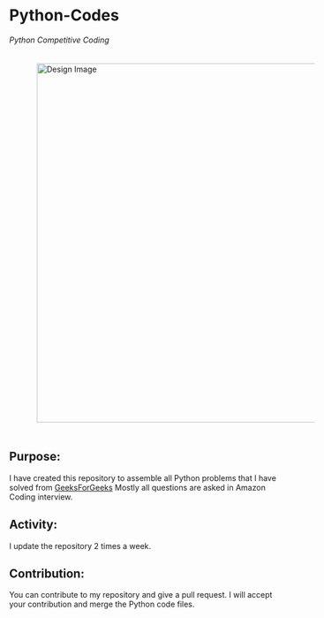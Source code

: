 # Python-Codes
<em>Python Competitive Coding</em>
<p>
  <img src="https://github.com/Tuhin-thinks/Python-Codes/blob/master/images/178891861.jpg" alt="Design Image" width="650" height="auto" style="horizontal-align:middle;margin: 20px 50px;">
</p>

## Purpose:
I have created this repository to assemble all Python problems that I have solved from <a href="https://www.geeksforgeeks.org/">GeeksForGeeks</a>
Mostly all questions are asked in Amazon Coding interview.

## Activity:
I update the repository 2 times a week.

## Contribution:
You can contribute to my repository and give a pull request. I will accept your contribution and merge the Python code files.

